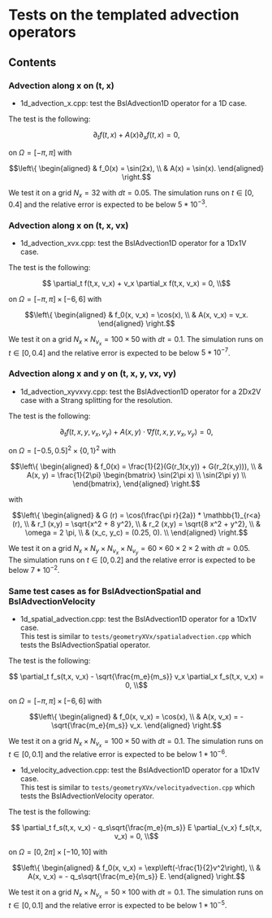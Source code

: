 # Tests on the templated advection operators

## Contents

### Advection along x on (t, x)

* 1d\_advection\_x.cpp: test the BslAdvection1D operator for a 1D case.

The test is the following:

```math
    \partial_t f(t,x) + A(x) \partial_x f(t,x) = 0,
```

on $`\Omega = [-\pi, \pi]`$ with

```math
\left\{
\begin{aligned}
    & f_0(x) = \sin(2x), \\
    & A(x) = \sin(x).
\end{aligned}
\right.
```

We test it on a grid $`N_x = 32`$  with $`dt = 0.05`$. The simulation runs on $`t\in[0,0.4]`$ and the relative error is expected to be below $` 5*10^{-3}`$.

### Advection along x on (t, x, vx)

* 1d\_advection\_xvx.cpp: test the BslAdvection1D operator for a 1Dx1V case.

The test is the following:

```math
    \partial_t f(t,x, v_x) + v_x \partial_x f(t,x, v_x) = 0, \\
```

on $`\Omega = [-\pi, \pi]\times[-6, 6]`$ with

```math
\left\{
\begin{aligned}
    & f_0(x, v_x) = \cos(x), \\
    & A(x, v_x) = v_x.
\end{aligned}
\right.
```

We test it on a grid $`N_x\times N_{v_x} = 100\times50`$  with $`dt = 0.1`$. The simulation runs on $`t\in[0,0.4]`$ and the relative error is expected to be below $` 5*10^{-7}`$.

### Advection along x and y on (t, x, y, vx, vy)

* 1d\_advection\_xyvxvy.cpp: test the BslAdvection1D operator for a 2Dx2V case with a Strang splitting for the resolution.

The test is the following:

```math
    \partial_t f(t,x,y,v_x, v_y) + A(x,y) \cdot \nabla f(t,x,y, v_x, v_y) = 0,
```

on $`\Omega = [-0.5, 0.5]^2\times\{0,1\}^2`$ with

```math
\left\{
\begin{aligned}
    & f_0(x) = \frac{1}{2}(G(r_1(x,y)) + G(r_2(x,y))), \\
    & A(x, y) = \frac{1}{2\pi}
    \begin{bmatrix}
        \sin(2\pi x) \\
        \sin(2\pi y) \\
    \end{bmatrix},
\end{aligned}
\right.
```

with

```math
\left\{
\begin{aligned}
    & G (r)  = \cos(\frac{\pi r}{2a}) * \mathbb{1}_{r<a}(r), \\
    & r_1 (x,y) = \sqrt{x^2 + 8 y^2},  \\
    & r_2 (x,y) = \sqrt{8 x^2 + y^2},  \\
    & \omega = 2 \pi, \\
    & (x_c, y_c) = (0.25, 0). \\
\end{aligned}
\right.
```

We test it on a grid $`N_x \times N_y \times N_{v_x} \times N_{v_y} = 60 \times 60 \times 2 \times 2`$  with $`dt = 0.05`$. The simulation runs on $`t\in[0,0.2]`$ and the relative error is expected to be below $` 7*10^{-2}`$.

### Same test cases as for BslAdvectionSpatial and BslAdvectionVelocity

* 1d\_spatial\_advection.cpp: test the BslAdvection1D operator for a 1Dx1V case.  
This test is similar to `tests/geometryXVx/spatialadvection.cpp` which tests the BslAdvectionSpatial operator.

The test is the following:

```math
    \partial_t f_s(t,x, v_x) - \sqrt{\frac{m_e}{m_s}} v_x \partial_x f_s(t,x, v_x) = 0, \\
```

on $`\Omega = [-\pi, \pi]\times[-6, 6]`$ with

```math
\left\{
\begin{aligned}
    & f_0(x, v_x) = \cos(x), \\
    & A(x, v_x) = - \sqrt{\frac{m_e}{m_s}} v_x.
\end{aligned}
\right.
```

We test it on a grid $`N_x\times N_{v_x} = 100\times50`$  with $`dt = 0.1`$. The simulation runs on $`t\in[0,0.1]`$ and the relative error is expected to be below $` 1*10^{-6}`$.

* 1d\_velocity\_advection.cpp: test the BslAdvection1D operator for a 1Dx1V case.  
This test is similar to `tests/geometryXVx/velocityadvection.cpp` which tests the BslAdvectionVelocity operator.

The test is the following:

```math
    \partial_t f_s(t,x, v_x) - q_s\sqrt{\frac{m_e}{m_s}} E \partial_{v_x} f_s(t,x, v_x) = 0, \\
```

on $`\Omega = [0, 2\pi]\times[-10, 10]`$ with

```math
\left\{
\begin{aligned}
    & f_0(x, v_x) = \exp\left(-\frac{1}{2}v^2\right), \\
    & A(x, v_x) =  - q_s\sqrt{\frac{m_e}{m_s}} E.
\end{aligned}
\right.
```

We test it on a grid $`N_x\times N_{v_x} = 50\times100`$  with $`dt = 0.1`$. The simulation runs on $`t\in[0,0.1]`$ and the relative error is expected to be below $` 1*10^{-5}`$.
